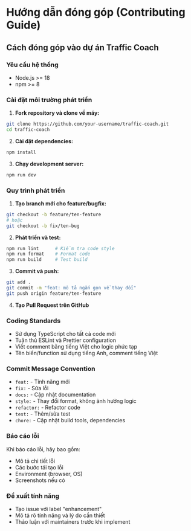 # Hướng dẫn đóng góp (Contributing Guide)

## Cách đóng góp vào dự án Traffic Coach

### Yêu cầu hệ thống
- Node.js >= 18
- npm >= 8

### Cài đặt môi trường phát triển

1. **Fork repository và clone về máy:**
```bash
git clone https://github.com/your-username/traffic-coach.git
cd traffic-coach
```

2. **Cài đặt dependencies:**
```bash
npm install
```

3. **Chạy development server:**
```bash
npm run dev
```

### Quy trình phát triển

1. **Tạo branch mới cho feature/bugfix:**
```bash
git checkout -b feature/ten-feature
# hoặc
git checkout -b fix/ten-bug
```

2. **Phát triển và test:**
```bash
npm run lint      # Kiểm tra code style
npm run format    # Format code
npm run build     # Test build
```

3. **Commit và push:**
```bash
git add .
git commit -m "feat: mô tả ngắn gọn về thay đổi"
git push origin feature/ten-feature
```

4. **Tạo Pull Request trên GitHub**

### Coding Standards

- Sử dụng TypeScript cho tất cả code mới
- Tuân thủ ESLint và Prettier configuration
- Viết comment bằng tiếng Việt cho logic phức tạp
- Tên biến/function sử dụng tiếng Anh, comment tiếng Việt

### Commit Message Convention

- `feat:` - Tính năng mới
- `fix:` - Sửa lỗi
- `docs:` - Cập nhật documentation
- `style:` - Thay đổi format, không ảnh hưởng logic
- `refactor:` - Refactor code
- `test:` - Thêm/sửa test
- `chore:` - Cập nhật build tools, dependencies

### Báo cáo lỗi

Khi báo cáo lỗi, hãy bao gồm:
- Mô tả chi tiết lỗi
- Các bước tái tạo lỗi
- Environment (browser, OS)
- Screenshots nếu có

### Đề xuất tính năng

- Tạo issue với label "enhancement"
- Mô tả rõ tính năng và lý do cần thiết
- Thảo luận với maintainers trước khi implement 